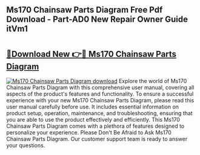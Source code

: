 ## Ms170 Chainsaw Parts Diagram Free Pdf Download - Part-AD0 New Repair Owner Guide itVm1

# <h2><a href="http://dfkz0dx.blite.top/?on=Ms170+Chainsaw+Parts+Diagram">🔗Download New 👉🔴 Ms170 Chainsaw Parts Diagram</a></h2>

[![Ms170 Chainsaw Parts Diagram download](https://i.imgur.com/lujVjoI.png)](http://dfkz0dx.blite.top/?on=Ms170+Chainsaw+Parts+Diagram)
Explore the world of Ms170 Chainsaw Parts Diagram with this comprehensive user manual, covering all aspects of the product's features and functionality. To ensure a successful experience with your new Ms170 Chainsaw Parts Diagram, please read this user manual carefully before use. It includes essential information on product setup, operation, maintenance, and troubleshooting, ensuring that you are able to use the product effectively and efficiently. This Ms170 Chainsaw Parts Diagram comes with a plethora of features designed to personalize your experience. Please Don't Be Afraid to Ask Ms170 Chainsaw Parts Diagram. Our customer support team is ready to answer your questions.
